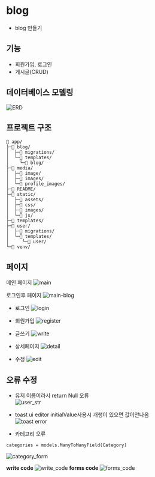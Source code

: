 # blog
- blog 만들기
## 기능

- 회원가입, 로그인
- 게시글(CRUD)

## 데이터베이스 모델링
![ERD](/README/ERD.png)

## 프로젝트 구조
```
📁 app/
├─📁 blog/
│  ├─📁 migrations/
│  └─📁 templates/
│    └─📁 blog/
├─📁 media/
│  ├─📁 image/
│  ├─📁 images/
│  └─📁 profile_images/
├─📁 README/
├─📁 static/
│  ├─📁 assets/
│  ├─📁 css/
│  ├─📁 images/
│  └─📁 js/
├─📁 templates/
├─📁 user/
│  ├─📁 migrations/
│  └─📁 templates/
│     └─📁 user/
└─📁 venv/
```

## 페이지
메인 페이지
![main](/README/main.png)

로그인후 페이지
![main-blog](/README/main-blog.png)

- 로그인
![login](/README/login.png)
- 회원가입
![register](/README/register.png)

- 글쓰기
![write](/README/write.png)
- 상세페이지
![detail](/README/detail.png)
- 수정
![edit](/README/edit.png)

## 오류 수정
- 유저 이름이라서 return Null 오류  
![user_str](/README/user_str.png)

- toast ui editor initialValue사용시 개행이 있으면 값이안나옴  
![toast error](/README/toast_error.png)

- 카테고리 오류  
```
categories = models.ManyToManyField(Category)
```
![category_form](/README/category_form.png)

**write code**
![write_code](/README/write_code.png)
**forms code**
![forms_code](/README/forms_code.png)